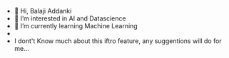- 👋 Hi, Balaji Addanki
- 👀 I’m interested in AI and Datascience
- 🌱 I’m currently learning Machine Learning
- 
- I dont't Know much about this iftro feature, any suggentions will do for me...

<!---
balajiabcd/balajiabcd is a ✨ special ✨ repository because its `README.md` (this file) appears on your GitHub profile.
You can click the Preview link to take a look at your changes.
--->
